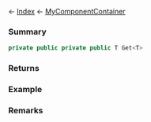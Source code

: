 ← [Index](Api-Index) ← [MyComponentContainer](VRage.Game.Components.MyComponentContainer)

### Summary

```csharp
private public private public T Get<T>
```

### Returns

### Example

### Remarks

